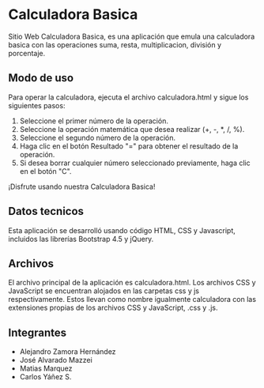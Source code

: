 # Calculadora Basica

Sitio Web Calculadora Basica, es una aplicación que emula una calculadora basica con las operaciones suma, resta, multiplicacion, división y porcentaje.

## Modo de uso

Para operar la calculadora, ejecuta el archivo calculadora.html y sigue los siguientes pasos:

1. Seleccione el primer número de la operación.
2. Seleccione la operación matemática que desea realizar (+, -, *, /, %).
3. Seleccione el segundo número de la operación.
4. Haga clic en el botón Resultado "=" para obtener el resultado de la operación.
5. Si desea borrar cualquier número seleccionado previamente, haga clic en el botón "C".

¡Disfrute usando nuestra Calculadora Basica!

## Datos tecnicos

Esta aplicación se desarrolló usando código HTML, CSS y Javascript, incluidos las librerías Bootstrap 4.5 y jQuery.

## Archivos

El archivo principal de la aplicación es calculadora.html. Los archivos CSS y JavaScript se encuentran alojados en las carpetas css y js respectivamente. Estos llevan como nombre igualmente calculadora con las extensiones propias de los archivos CSS y JavaScript, .css y .js.

## Integrantes

- Alejandro Zamora Hernández
- José Alvarado Mazzei
- Matias Marquez
- Carlos Yáñez S.